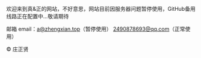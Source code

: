 欢迎来到真&正的网站，不好意思，网站目前因服务器问题暂停使用，GitHub备用线路正在配置中...敬请期待

邮箱 email：a@zhengxian.top（暂停使用） 2490878693@qq.com（正常使用）

© 庄正贤
